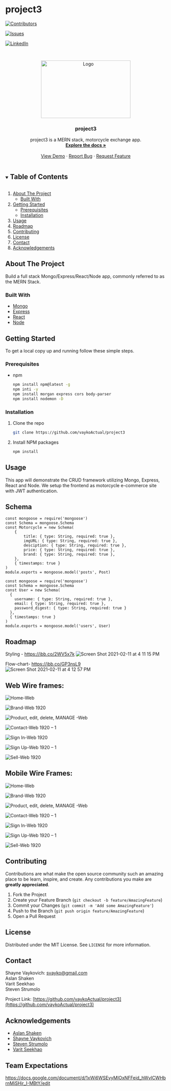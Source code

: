 # project3

<!--
*** Thanks for checking out the Best-README-Template. If you have a suggestion
*** that would make this better, please fork the repo and create a pull request
*** or simply open an issue with the tag "enhancement".
*** Thanks again! Now go create something AMAZING! :D
***
***
***
*** To avoid retyping too much info. Do a search and replace for the following:
*** github_username, repo_name, twitter_handle, email, project_title, project_description
-->



<!-- PROJECT SHIELDS -->
<!--
*** I'm using markdown "reference style" links for readability.
*** Reference links are enclosed in brackets [ ] instead of parentheses ( ).
*** See the bottom of this document for the declaration of the reference variables
*** for contributors-url, forks-url, etc. This is an optional, concise syntax you may use.
*** https://www.markdownguide.org/basic-syntax/#reference-style-links
-->
[![Contributors][contributors-shield]][contributors-url]
<!-- [![Forks][forks-shield]][forks-url] -->
<!-- [![Stargazers][stars-shield]][stars-url] -->
[![Issues][issues-shield]][issues-url]
<!-- [![MIT License][license-shield]][license-url] -->
[![LinkedIn][linkedin-shield]][linkedin-url]


<!-- PROJECT LOGO -->
<br />
<p align="center">
  <a href="https://github.com/https://github.com/vaykoActual/project3">
    <img src="https://st.automobilemag.com/uploads/sites/11/2017/01/The-Race-of-Gentlemen-05.jpg" alt="Logo" width="280" height="180">
  </a>

  <h3 align="center"><strong>project3</strong></h3>

  <p align="center">
    project3 is a MERN stack, motorcycle exchange app.
    <br />
    <a href="https://github.com/vaykoActual/project3"><strong>Explore the docs »</strong></a>
    <br />
    <br />
    <a href="https://github.com/github_username/repo_name">View Demo</a>
    ·
    <a href="https://github.com/vaykoActual/project3/issues">Report Bug</a>
    ·
    <a href="https://github.com/github_username/repo_name/issues">Request Feature</a>
  </p>
</p>



<!-- TABLE OF CONTENTS -->
<details open="open">
  <summary><h2 style="display: inline-block">Table of Contents</h2></summary>
  <ol>
    <li>
      <a href="#about-the-project">About The Project</a>
      <ul>
        <li><a href="#built-with">Built With</a></li>
      </ul>
    </li>
    <li>
      <a href="#getting-started">Getting Started</a>
      <ul>
        <li><a href="#prerequisites">Prerequisites</a></li>
        <li><a href="#installation">Installation</a></li>
      </ul>
    </li>
    <li><a href="#usage">Usage</a></li>
    <li><a href="#roadmap">Roadmap</a></li>
    <li><a href="#contributing">Contributing</a></li>
    <li><a href="#license">License</a></li>
    <li><a href="#contact">Contact</a></li>
    <li><a href="#acknowledgements">Acknowledgements</a></li>
  </ol>
</details>



<!-- ABOUT THE PROJECT -->
## About The Project

<!-- [![Product Name Screen Shot][product-screenshot]](https://example.com) -->

Build a full stack Mongo/Express/React/Node app, commonly referred to as the MERN Stack.

<!-- Here's a blank template to get started:
**To avoid retyping too much info. Do a search and replace with your text editor for the following:**
`github_username`, `repo_name`, `twitter_handle`, `email`, `project_title`, `project_description` -->


### Built With

* [Mongo]()
* [Express]()
* [React]()
* [Node]()





<!-- GETTING STARTED -->
## Getting Started

To get a local copy up and running follow these simple steps.

### Prerequisites

<!-- This is an example of how to list things you need to use the software and how to install them. -->
* npm
  ```sh
  npm install npm@latest -g
  npm inti -y
  npm install morgan express cors body-parser
  npm install nodemon -D
  ```

### Installation

1. Clone the repo
   ```sh
   git clone https://github.com/vaykoActual/project3
   ```
2. Install NPM packages
   ```sh
   npm install
   ```



<!-- USAGE EXAMPLES -->
## Usage

This app will demonstrate the CRUD framework utilizing Mongo, Express, React and Node. We setup the frontend as motorcycle e-commerce site with JWT authentication.

<!-- Use this space to show useful examples of how a project can be used. Additional screenshots, code examples and demos work well in this space. You may also link to more resources. -->

<!-- _For more examples, please refer to the [Documentation](https://example.com)_ -->


## Schema

```
const mongoose = require('mongoose')
const Schema = mongoose.Schema
const Motorcycle = new Schema(
    {
        title: { type: String, required: true },
        imgURL: { type: String, required: true },
        desciption: { type: String, required: true },
        price: { type: String, required: true },
        brand: { type: String, required: true },
    },
    { timestamps: true }
)
module.exports = mongoose.model('posts', Post)
```
```
const mongoose = require('mongoose')
const Schema = mongoose.Schema
const User = new Schema(
  {
    username: { type: String, required: true },
    email: { type: String, required: true },
    password_digest: { type: String, required: true }
  },
  { timestamps: true }
)
module.exports = mongoose.model('users', User)
```

<!-- ROADMAP -->
## Roadmap
Styling - https://ibb.co/2WV5x7k
![Screen Shot 2021-02-11 at 4 11 15 PM](https://user-images.githubusercontent.com/76179998/107699277-dc736e00-6c83-11eb-8c88-c2cb2eecf6e5.png)

Flow-chart- https://ibb.co/GP3nsL9
![Screen Shot 2021-02-11 at 4 12 57 PM](https://user-images.githubusercontent.com/76179998/107699396-088eef00-6c84-11eb-94ab-91e6522503c0.png)


## Web Wire frames: 

![Home-Web](https://user-images.githubusercontent.com/76179998/107698328-63274b80-6c82-11eb-852a-8b58a13b8a5e.png)

![Brand-Web 1920](https://user-images.githubusercontent.com/76179998/107698469-9669da80-6c82-11eb-86c0-d938d7915959.png)


![Product, edit, delete, MANAGE -Web](https://user-images.githubusercontent.com/76179998/107698426-88b45500-6c82-11eb-9dc3-4c76c11ff18a.png)

![Contact-Web 1920 – 1](https://user-images.githubusercontent.com/76179998/107698524-aa154100-6c82-11eb-8913-f4f047bad384.png)

![Sign In-Web 1920](https://user-images.githubusercontent.com/76179998/107698576-be593e00-6c82-11eb-82b4-997e15aa9e57.png)

![Sign Up-Web 1920 – 1](https://user-images.githubusercontent.com/76179998/107698610-cadd9680-6c82-11eb-8e72-01efb265991e.png)

![Sell-Web 1920](https://user-images.githubusercontent.com/76179998/107698653-d9c44900-6c82-11eb-8e63-018079eeb941.png)

## Mobile Wire Frames:


![Home-Web](https://user-images.githubusercontent.com/76179998/107698814-227c0200-6c83-11eb-9175-57e524533902.png)

![Brand-Web 1920](https://user-images.githubusercontent.com/76179998/107698840-2b6cd380-6c83-11eb-980b-3a0b678d8801.png)

![Product, edit, delete, MANAGE -Web](https://user-images.githubusercontent.com/76179998/107698865-36276880-6c83-11eb-8411-0119b84aeb60.png)

![Contact-Web 1920 – 1](https://user-images.githubusercontent.com/76179998/107698902-45a6b180-6c83-11eb-89a9-55c9ec7a935b.png)

![Sign In-Web 1920](https://user-images.githubusercontent.com/76179998/107698925-4f301980-6c83-11eb-85ae-205b736c06bf.png)

![Sign Up-Web 1920 – 1](https://user-images.githubusercontent.com/76179998/107698959-59eaae80-6c83-11eb-88b7-926f91adc7dc.png)

![Sell-Web 1920](https://user-images.githubusercontent.com/76179998/107698999-6838ca80-6c83-11eb-81ad-187402bec5ba.png)




<!-- CONTRIBUTING -->
## Contributing

Contributions are what make the open source community such an amazing place to be learn, inspire, and create. Any contributions you make are **greatly appreciated**.

1. Fork the Project
2. Create your Feature Branch (`git checkout -b feature/AmazingFeature`)
3. Commit your Changes (`git commit -m 'Add some AmazingFeature'`)
4. Push to the Branch (`git push origin feature/AmazingFeature`)
5. Open a Pull Request



<!-- LICENSE -->
## License

Distributed under the MIT License. See `LICENSE` for more information.



<!-- CONTACT -->
## Contact

Shayne Vaykovich: svayko@gmail.com<br>
Aslan Shaken<br>
Varit Seekhao<br>
Steven Strumolo

Project Link: [https://github.com/vaykoActual/project3](https://github.com/vaykoActual/project3)



<!-- ACKNOWLEDGEMENTS -->
## Acknowledgements

* [Aslan Shaken]()
* [Shayne Vaykovich]()
* [Steven Strumolo]()
* [Varit Seekhao]()

## Team Expectations

https://docs.google.com/document/d/1xWi6WSEvyMIOxNFFeid_hWvICWHbrnMiSHir_I-MBtY/edit



<!-- MARKDOWN LINKS & IMAGES -->
<!-- https://www.markdownguide.org/basic-syntax/#reference-style-links -->
[contributors-shield]: https://img.shields.io/github/contributors/github_username/repo.svg?style=for-the-badge
[contributors-url]: https://github.com/vaykoActual/project3
[forks-shield]: https://img.shields.io/github/forks/github_username/repo.svg?style=for-the-badge
[forks-url]: https://github.com/vaykoActual/project3
[stars-shield]: https://img.shields.io/github/stars/github_username/repo.svg?style=for-the-badge
[stars-url]: https://github.com/vaykoActual/project3
[issues-shield]: https://img.shields.io/github/issues/github_username/repo.svg?style=for-the-badge
[issues-url]: https://github.com/vaykoActual/project3/issues
[license-shield]: https://img.shields.io/github/license/github_username/repo.svg?style=for-the-badge
[license-url]: https://github.com/github_username/repo/blob/master/LICENSE.txt
[linkedin-shield]: https://img.shields.io/badge/-LinkedIn-black.svg?style=for-the-badge&logo=linkedin&colorB=555
[linkedin-url]: https://linkedin.com/in/github_username
